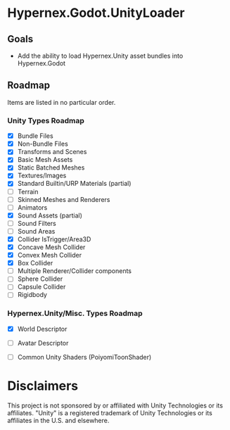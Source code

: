 # Hypernex.Godot.UnityLoader

## Goals

- Add the ability to load Hypernex.Unity asset bundles into Hypernex.Godot

## Roadmap

Items are listed in no particular order.

### Unity Types Roadmap

- [x] Bundle Files
- [x] Non-Bundle Files
- [x] Transforms and Scenes
- [x] Basic Mesh Assets
- [x] Static Batched Meshes
- [x] Textures/Images
- [x] Standard Builtin/URP Materials (partial)
- [ ] Terrain
- [ ] Skinned Meshes and Renderers
- [ ] Animators
- [x] Sound Assets (partial)
- [ ] Sound Filters
- [ ] Sound Areas
- [x] Collider IsTrigger/Area3D
- [x] Concave Mesh Collider
- [x] Convex Mesh Collider
- [x] Box Collider
- [ ] Multiple Renderer/Collider components
- [ ] Sphere Collider
- [ ] Capsule Collider
- [ ] Rigidbody

### Hypernex.Unity/Misc. Types Roadmap

- [x] World Descriptor
- [ ] Avatar Descriptor
- [ ] Common Unity Shaders (PoiyomiToonShader)


# Disclaimers

This project is not sponsored by or affiliated with Unity Technologies or its affiliates. "Unity" is a registered trademark of Unity Technologies or its affiliates in the U.S. and elsewhere.
